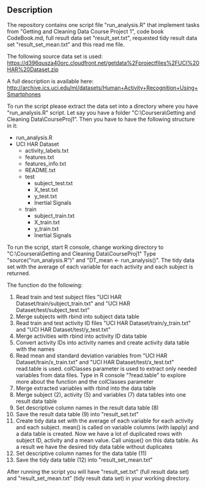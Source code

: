 ## Description
The repository contains one script file "run_analysis.R" that implement 
tasks from "Getting and Cleaning Data Course Project 1", code book CodeBook.md,
full result data set "result_set.txt", requested tidy result data set 
"result_set_mean.txt" and this read me file.

The following source data set is used:
https://d396qusza40orc.cloudfront.net/getdata%2Fprojectfiles%2FUCI%20HAR%20Dataset.zip 

A full description is available here:
http://archive.ics.uci.edu/ml/datasets/Human+Activity+Recognition+Using+Smartphones

To run the script please extract the data set into a directory where you have "run_analysis.R" script.
Let say you have a folder "C:\Coursera\Getting and Cleaning Data\CourseProj1". 
Then you have to have the following structure in it:
- run_analysis.R
- UCI HAR Dataset
  - activity_labels.txt
  - features.txt
  - features_info.txt
  - README.txt
  - test
    - subject_test.txt
    - X_test.txt
    - y_test.txt
    - Inertial Signals
  - train
    - subject_train.txt
    - X_train.txt
    - y_train.txt
    - Inertial Signals
    
To run the script, start R console, change working directory to "C:\Coursera\Getting and Cleaning Data\CourseProj1"
Type "source("run_analysis.R")" and "DT_mean <- run_analysis()".
The tidy data set with the average of each variable for each activity and each subject is returned.

The function do the following:
<ol>
<li>Read train and test subject files "UCI HAR Dataset/train/subject_train.txt" and "UCI HAR Dataset/test/subject_test.txt"</li>
<li>Merge subjects with rbind into subject data table</li>
<li>Read train and test activity ID files "UCI HAR Dataset/train/y_train.txt" and "UCI HAR Dataset/test/y_test.txt"</li>
<li>Merge activities with rbind into activity ID data table</li>
<li>Convert activity IDs into activity names and create activity data table with the names</li>
<li>Read mean and standard deviation variables from "UCI HAR Dataset/train/x_train.txt" and "UCI HAR Dataset/test/x_test.txt"
    read.table is used. colClasses parameter is used to extract only needed variables from data files.
    Type in R console "?read.table" to explore more about the function and the colClasses parameter</li>
<li>Merge extracted variables with rbind into the data table</li>
<li>Merge subject (2), activity (5) and variables (7) data tables into one result data table</li>
<li>Set descriptive column names in the result data table (8)</li>
<li>Save the result data table (9) into "result_set.txt"</li>
<li>Create tidy data set with the average of each variable for each activity and each subject.
    mean() is called on variable columns (with lapply) and a data table is created.
    Now we have a lot of duplicated rows with subject ID, activity and a mean value.
    Call unique() on this data table. As a result we have the desired tidy data table without duplicates</li>
<li>Set descriptive column names for the data table (11)</li>
<li>Save the tidy data table (12) into "result_set_mean.txt"</li>
</ol>

After running the script you will have "result_set.txt" (full result data set) and 
"result_set_mean.txt" (tidy result data set) in your working directory.
